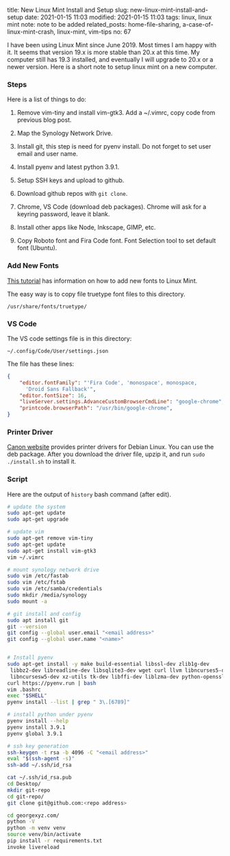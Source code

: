 title: New Linux Mint Install and Setup
slug: new-linux-mint-install-and-setup
date: 2021-01-15 11:03
modified: 2021-01-15 11:03
tags: linux, linux mint
note: note to be added
related_posts: home-file-sharing, a-case-of-linux-mint-crash, linux-mint, vim-tips
no: 67

I have been using Linux Mint since June 2019. Most times I am happy with it. 
It seems that version 19.x is more stable than 20.x at this time. My computer 
still has 19.3 installed, and eventually I will upgrade to 20.x or a newer version. 
Here is a short note to setup linux mint on a new computer. 

### Steps

Here is a list of things to do:

1. Remove vim-tiny and install vim-gtk3.
   Add a ~/.vimrc, copy code from previous blog post.

2. Map the Synology Network Drive.

3. Install git, this step is need for pyenv install. 
   Do not forget to set user email and user name. 

4. Install pyenv and latest python 3.9.1.

5. Setup SSH keys and upload to github.

6. Download github repos with `git clone`.

7. Chrome, VS Code (download deb packages). 
   Chrome will ask for a keyring password, leave it blank.

8. Install other apps like Node, Inkscape, GIMP, etc.

9. Copy Roboto font and Fira Code font. Font Selection 
   tool to set default font (Ubuntu). 

### Add New Fonts

[This tutorial](https://community.linuxmint.com/tutorial/view/29) 
has information on how to add new fonts to Linux Mint. 

The easy way is to copy file truetype font files to this directory. 

```
/usr/share/fonts/truetype/
```

### VS Code

The VS code settings file is in this directory:

```
~/.config/Code/User/settings.json
```

The file has these lines:

```json
{
    "editor.fontFamily": "'Fira Code', 'monospace', monospace, 
      'Droid Sans Fallback'",
    "editor.fontSize": 16,
    "liveServer.settings.AdvanceCustomBrowserCmdLine": "google-chrome",
    "printcode.browserPath": "/usr/bin/google-chrome",
}
```

### Printer Driver

[Canon website](https://www.usa.canon.com/internet/portal/us/home/support/details/printers/color-laser/canon-color-imageclass-mf642cdw) 
provides printer drivers for Debian Linux.  You can use the 
deb package. After you download the driver file, upzip it, and run 
`sudo ./install.sh` to install it.  

### Script

Here are the output of `history` bash command (after edit). 

```bash
# update the system
sudo apt-get update
sudo apt-get upgrade

# update vim
sudo apt-get remove vim-tiny
sudo apt-get update
sudo apt-get install vim-gtk3
vim ~/.vimrc

# mount synology network drive
sudo vim /etc/fastab
sudo vim /etc/fstab 
sudo vim /etc/samba/credentials
sudo mkdir /media/synology
sudo mount -a

# git install and config
sudo apt install git
git --version
git config --global user.email "<email address>"
git config --global user.name "<name>"


# Install pyenv
sudo apt-get install -y make build-essential libssl-dev zlib1g-dev 
 libbz2-dev libreadline-dev libsqlite3-dev wget curl llvm libncurses5-dev
 libncursesw5-dev xz-utils tk-dev libffi-dev liblzma-dev python-openssl 
curl https://pyenv.run | bash
vim .bashrc 
exec "$SHELL"
pyenv install --list | grep " 3\.[6789]"

# install python under pyenv
pyenv install --help
pyenv install 3.9.1
pyenv global 3.9.1

# ssh key generation
ssh-keygen -t rsa -b 4096 -C "<email address>"
eval "$(ssh-agent -s)"
ssh-add ~/.ssh/id_rsa

cat ~/.ssh/id_rsa.pub 
cd Desktop/
mkdir git-repo
cd git-repo/
git clone git@github.com:<repo address>

cd georgexyz.com/
python -V
python -m venv venv
source venv/bin/activate
pip install -r requirements.txt 
invoke livereload
```